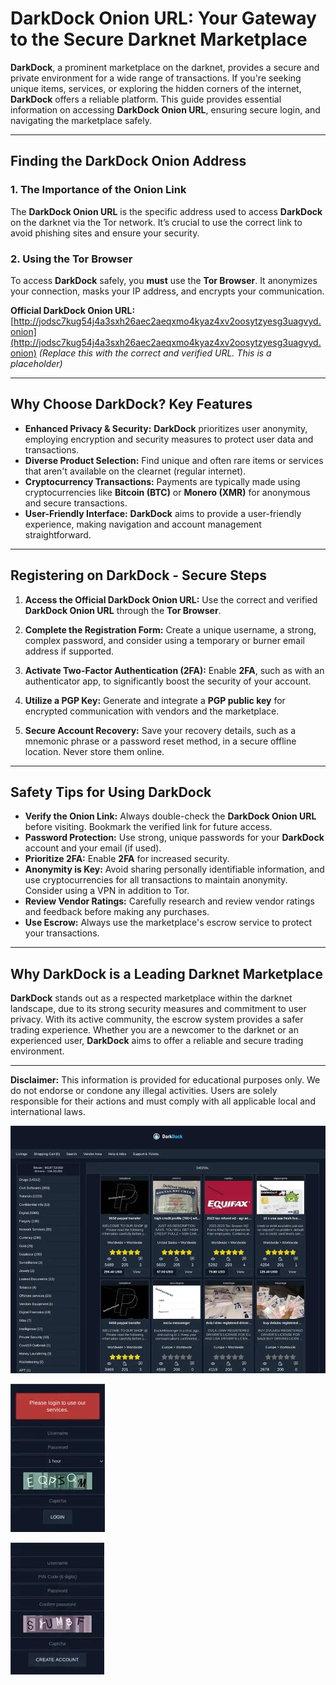 # DarkDock Onion URL: Your Gateway to the Secure Darknet Marketplace

**DarkDock**, a prominent marketplace on the darknet, provides a secure and private environment for a wide range of transactions. If you're seeking unique items, services, or exploring the hidden corners of the internet, **DarkDock** offers a reliable platform. This guide provides essential information on accessing **DarkDock Onion URL**, ensuring secure login, and navigating the marketplace safely.

---

## Finding the DarkDock Onion Address

### 1. **The Importance of the Onion Link**
The **DarkDock Onion URL** is the specific address used to access **DarkDock** on the darknet via the Tor network. It’s crucial to use the correct link to avoid phishing sites and ensure your security.

### 2. **Using the Tor Browser**
To access **DarkDock** safely, you **must** use the **Tor Browser**. It anonymizes your connection, masks your IP address, and encrypts your communication.


**Official DarkDock Onion URL:** [http://jodsc7kug54j4a3sxh26aec2aeqxmo4kyaz4xv2oosytzyesg3uagvyd.onion](http://jodsc7kug54j4a3sxh26aec2aeqxmo4kyaz4xv2oosytzyesg3uagvyd.onion)  *(Replace this with the correct and verified URL. This is a placeholder)*


---

## Why Choose DarkDock? Key Features

- **Enhanced Privacy & Security:** **DarkDock** prioritizes user anonymity, employing encryption and security measures to protect user data and transactions.
- **Diverse Product Selection:** Find unique and often rare items or services that aren't available on the clearnet (regular internet).
- **Cryptocurrency Transactions:** Payments are typically made using cryptocurrencies like **Bitcoin (BTC)** or **Monero (XMR)** for anonymous and secure transactions.
- **User-Friendly Interface:** **DarkDock** aims to provide a user-friendly experience, making navigation and account management straightforward.

---

## Registering on DarkDock - Secure Steps

1. **Access the Official DarkDock Onion URL:**
Use the correct and verified **DarkDock Onion URL** through the **Tor Browser**.

2. **Complete the Registration Form:**
Create a unique username, a strong, complex password, and consider using a temporary or burner email address if supported.

3. **Activate Two-Factor Authentication (2FA):**
Enable **2FA**, such as with an authenticator app, to significantly boost the security of your account.

4. **Utilize a PGP Key:**
Generate and integrate a **PGP public key** for encrypted communication with vendors and the marketplace.

5. **Secure Account Recovery:**
Save your recovery details, such as a mnemonic phrase or a password reset method, in a secure offline location. Never store them online.

---

## Safety Tips for Using DarkDock

- **Verify the Onion Link:** Always double-check the **DarkDock Onion URL** before visiting. Bookmark the verified link for future access.
- **Password Protection:** Use strong, unique passwords for your **DarkDock** account and your email (if used).
- **Prioritize 2FA:** Enable **2FA** for increased security.
- **Anonymity is Key:** Avoid sharing personally identifiable information, and use cryptocurrencies for all transactions to maintain anonymity. Consider using a VPN in addition to Tor.
- **Review Vendor Ratings:** Carefully research and review vendor ratings and feedback before making any purchases.
- **Use Escrow:** Always use the marketplace's escrow service to protect your transactions.

---

## Why DarkDock is a Leading Darknet Marketplace

**DarkDock** stands out as a respected marketplace within the darknet landscape, due to its strong security measures and commitment to user privacy. With its active community, the escrow system provides a safer trading experience. Whether you are a newcomer to the darknet or an experienced user, **DarkDock** aims to offer a reliable and secure trading environment.

---

**Disclaimer:** This information is provided for educational purposes only. We do not endorse or condone any illegal activities. Users are solely responsible for their actions and must comply with all applicable local and international laws.

<a href="http://jodsc7kug54j4a3sxh26aec2aeqxmo4kyaz4xv2oosytzyesg3uagvyd.onion"><img src="/textures/navigator.webp" alt="DarkDock Market Preview" style="max-width: 100%;"></a>

<a href="http://jodsc7kug54j4a3sxh26aec2aeqxmo4kyaz4xv2oosytzyesg3uagvyd.onion"><img src="/textures/open.webp" alt="DarkDock Login" style="max-width: 100%;"></a>

<a href="http://jodsc7kug54j4a3sxh26aec2aeqxmo4kyaz4xv2oosytzyesg3uagvyd.onion"><img src="/textures/slide.webp" alt="DarkDock Register" style="max-width: 100%;"></a>